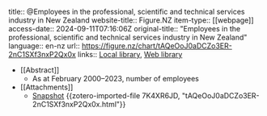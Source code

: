 title:: @Employees in the professional, scientific and technical services industry in New Zealand
website-title:: Figure.NZ
item-type:: [[webpage]]
access-date:: 2024-09-11T07:16:06Z
original-title:: "Employees in the professional, scientific and technical services industry in New Zealand"
language:: en-nz
url:: https://figure.nz/chart/tAQeOoJ0aDCZo3ER-2nC1SXf3nxP2Qx0x
links:: [Local library](zotero://select/library/items/M47M3TQX), [Web library](https://www.zotero.org/users/14926906/items/M47M3TQX)

- [[Abstract]]
	- As at February 2000–2023, number of employees
- [[Attachments]]
	- [Snapshot](https://figure.nz/chart/tAQeOoJ0aDCZo3ER-2nC1SXf3nxP2Qx0x) {{zotero-imported-file 7K4XR6JD, "tAQeOoJ0aDCZo3ER-2nC1SXf3nxP2Qx0x.html"}}